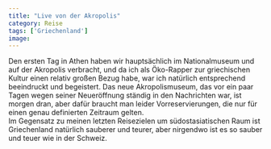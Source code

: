 ```yaml
---
title: "Live von der Akropolis"
category: Reise
tags: ['Griechenland']
image: 
---
```


Den ersten Tag in Athen haben wir hauptsächlich im Nationalmuseum und auf der Akropolis verbracht, und da ich als Öko-Rapper zur griechischen Kultur einen relativ großen Bezug habe, war ich natürlich entsprechend beeindruckt und begeistert. Das neue Akropolismuseum, das vor ein paar Tagen wegen seiner Neueröffnung ständig in den Nachrichten war, ist morgen dran, aber dafür braucht man leider Vorreservierungen, die nur für einen genau definierten Zeitraum gelten.  
Im Gegensatz zu meinen letzten Reisezielen um südostasiatischen Raum ist Griechenland natürlich sauberer und teurer, aber nirgendwo ist es so sauber und teuer wie in der Schweiz.